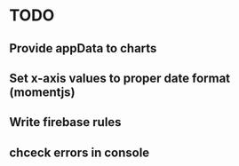# TODO

<!-- ## Check on small screen weird padding/horizontal scrollbar -->

<!-- ## style signup page and make redirection -->

<!-- ## Login page -->

<!-- ## make any logo with home link -->

<!-- ## logout button -->

<!-- ## private route -->

<!-- ## firebase authorization -->

<!-- ## firebase firestore users collection with results db -->

<!-- ## Add button -->

<!-- ## Login/signup feedback from server to client -->

<!-- ## manage account page -->

## Provide appData to charts

## Set x-axis values to proper date format (momentjs)

## Write firebase rules

## chceck errors in console
